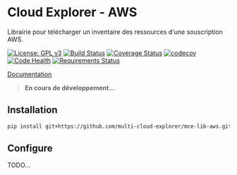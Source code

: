 # Cloud Explorer - AWS

Librairie pour télécharger un inventaire des ressources d'une souscription AWS.

[![License: GPL v3](https://img.shields.io/badge/License-GPLv3-blue.svg)](https://www.gnu.org/licenses/gpl-3.0)
[![Build Status](https://travis-ci.org/multi-cloud-explorer/mce-lib-aws.svg)](https://travis-ci.org/multi-cloud-explorer/mce-lib-aws)
[![Coverage Status](https://coveralls.io/repos/github/multi-cloud-explorer/mce-lib-aws/badge.svg?branch=master)](https://coveralls.io/github/multi-cloud-explorer/mce-lib-aws?branch=master)
[![codecov](https://codecov.io/gh/multi-cloud-explorer/mce-lib-aws/branch/master/graph/badge.svg)](https://codecov.io/gh/multi-cloud-explorer/mce-lib-aws)
[![Code Health](https://landscape.io/github/multi-cloud-explorer/mce-lib-aws/master/landscape.svg?style=flat)](https://landscape.io/github/multi-cloud-explorer/mce-lib-aws/master)
[![Requirements Status](https://requires.io/github/multi-cloud-explorer/mce-lib-aws/requirements.svg?branch=master)](https://requires.io/github/multi-cloud-explorer/mce-lib-aws/requirements/?branch=master)

[Documentation](https://multi-cloud-explorer.readthedocs.org)

> **En cours de développement...**

## Installation

```bash
pip install git+https://github.com/multi-cloud-explorer/mce-lib-aws.git
```

## Configure

TODO...


